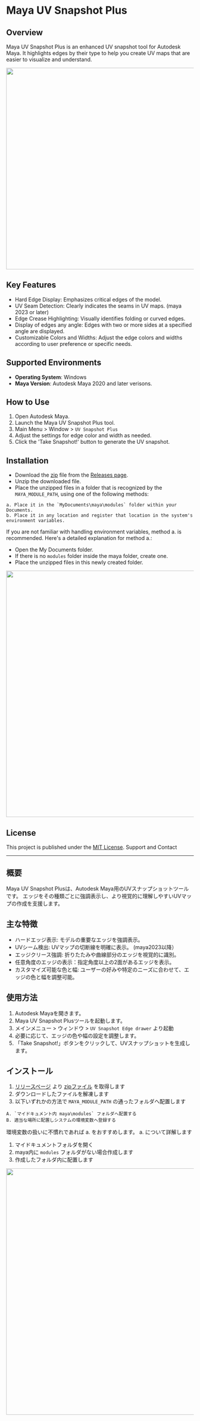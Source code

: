 # Maya UV Snapshot Plus

## Overview

Maya UV Snapshot Plus is an enhanced UV snapshot tool for Autodesk Maya.
It highlights edges by their type to help you create UV maps that are easier to visualize and understand.

<img src="https://raw.githubusercontent.com/yamahigashi/MayaUvSnapshotPlus/doc/doc/Screenshot_63.png" width="540">


## Key Features

- Hard Edge Display: Emphasizes critical edges of the model.
- UV Seam Detection: Clearly indicates the seams in UV maps. (maya 2023 or later)
- Edge Crease Highlighting: Visually identifies folding or curved edges.
- Display of edges any angle: Edges with two or more sides at a specified angle are displayed.
- Customizable Colors and Widths: Adjust the edge colors and widths according to user preference or specific needs.


## Supported Environments
- **Operating System**: Windows
- **Maya Version**: Autodesk Maya 2020 and later verisons.


## How to Use

1. Open Autodesk Maya.
2. Launch the Maya UV Snapshot Plus tool.
3. Main Menu > Window > `UV Snapshot Plus`
4. Adjust the settings for edge color and width as needed.
5. Click the 'Take Snapshot!' button to generate the UV snapshot.

## Installation
- Download the [zip](https://github.com/yamahigashi/MayaUvSnapshotPlus/releases/download/v0.1.1/mayauvsnapshotplus_v0.1.1.zip) file from the [Releases page](https://github.com/yamahigashi/MayaUvSnapshotPlus/releases).
- Unzip the downloaded file.
- Place the unzipped files in a folder that is recognized by the `MAYA_MODULE_PATH`, using one of the following methods:

```
a. Place it in the `MyDocuments\maya\modules` folder within your Documents.
b. Place it in any location and register that location in the system's environment variables.
```

If you are not familiar with handling environment variables, method a. is recommended. Here's a detailed explanation for method a.:

- Open the My Documents folder.
- If there is no `modules` folder inside the maya folder, create one.
- Place the unzipped files in this newly created folder.

<img src="https://raw.githubusercontent.com/yamahigashi/MayaUvSnapshotPlus/doc/doc/Screenshot_612.png" width="660">


## License

This project is published under the [MIT License]().
Support and Contact


----

## 概要

Maya UV Snapshot Plusは、Autodesk Maya用のUVスナップショットツールです。
エッジをその種類ごとに強調表示し、より視覚的に理解しやすいUVマップの作成を支援します。


## 主な特徴

- ハードエッジ表示: モデルの重要なエッジを強調表示。
- UVシーム検出: UVマップの切断線を明確に表示。 (maya2023以降）
- エッジクリース強調: 折りたたみや曲線部分のエッジを視覚的に識別。
- 任意角度のエッジの表示：指定角度以上の2面があるエッジを表示。
- カスタマイズ可能な色と幅: ユーザーの好みや特定のニーズに合わせて、エッジの色と幅を調整可能。


## 使用方法

1. Autodesk Mayaを開きます。
2. Maya UV Snapshot Plusツールを起動します。
3. メインメニュー > ウィンドウ > `UV Snapshot Edge drawer` より起動
4. 必要に応じて、エッジの色や幅の設定を調整します。
5. 「Take Snapshot!」ボタンをクリックして、UVスナップショットを生成します。


## インストール

1. [リリースページ](https://github.com/yamahigashi/MayaUvSnapshotPlus/releases) より [zipファイル](https://github.com/yamahigashi/MayaUvSnapshotPlus/releases/download/v0.1.1/mayauvsnapshotplus_v0.1.1.zip) を取得します 
2. ダウンロードしたファイルを解凍します
3. 以下いずれかの方法で `MAYA_MODULE_PATH` の通ったフォルダへ配置します

```
A. `マイドキュメント内 maya\modules` フォルダへ配置する
B. 適当な場所に配置しシステムの環境変数へ登録する
```

    
環境変数の扱いに不慣れであれば a. をおすすめします。
a. について詳解します
1. マイドキュメントフォルダを開く
2. maya内に `modules` フォルダがない場合作成します
3. 作成したフォルダ内に配置します

<img src="https://raw.githubusercontent.com/yamahigashi/MayaUvSnapshotPlus/doc/doc/Screenshot_612.png" width="660">
